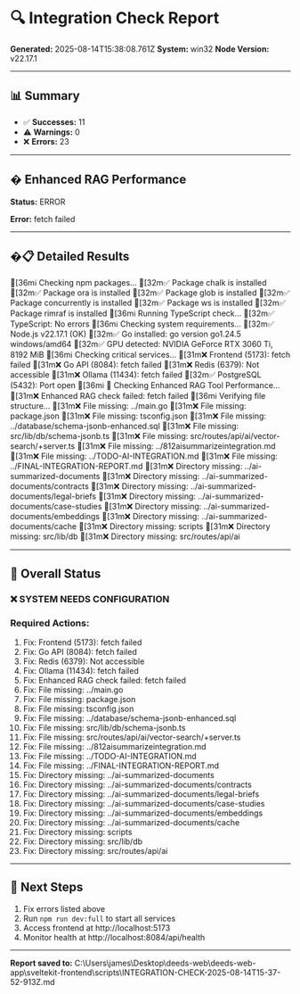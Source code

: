# 🔍 Integration Check Report

**Generated:** 2025-08-14T15:38:08.761Z
**System:** win32
**Node Version:** v22.17.1

---

## 📊 Summary

- ✅ **Successes:** 11
- ⚠️ **Warnings:** 0
- ❌ **Errors:** 23

---

## � Enhanced RAG Performance


**Status:** ERROR

**Error:** fetch failed



---

## �📋 Detailed Results

[36mℹ️  Checking npm packages...
[32m✅  Package chalk is installed
[32m✅  Package ora is installed
[32m✅  Package glob is installed
[32m✅  Package concurrently is installed
[32m✅  Package ws is installed
[32m✅  Package rimraf is installed
[36mℹ️  Running TypeScript check...
[32m✅  TypeScript: No errors
[36mℹ️  Checking system requirements...
[32m✅  Node.js v22.17.1 (OK)
[32m✅  Go installed: go version go1.24.5 windows/amd64
[32m✅  GPU detected: NVIDIA GeForce RTX 3060 Ti, 8192 MiB
[36mℹ️  Checking critical services...
[31m❌  Frontend (5173): fetch failed
[31m❌  Go API (8084): fetch failed
[31m❌  Redis (6379): Not accessible
[31m❌  Ollama (11434): fetch failed
[32m✅  PostgreSQL (5432): Port open
[36mℹ️  🚀 Checking Enhanced RAG Tool Performance...
[31m❌  Enhanced RAG check failed: fetch failed
[36mℹ️  Verifying file structure...
[31m❌  File missing: ../main.go
[31m❌  File missing: package.json
[31m❌  File missing: tsconfig.json
[31m❌  File missing: ../database/schema-jsonb-enhanced.sql
[31m❌  File missing: src/lib/db/schema-jsonb.ts
[31m❌  File missing: src/routes/api/ai/vector-search/+server.ts
[31m❌  File missing: ../812aisummarizeintegration.md
[31m❌  File missing: ../TODO-AI-INTEGRATION.md
[31m❌  File missing: ../FINAL-INTEGRATION-REPORT.md
[31m❌  Directory missing: ../ai-summarized-documents
[31m❌  Directory missing: ../ai-summarized-documents/contracts
[31m❌  Directory missing: ../ai-summarized-documents/legal-briefs
[31m❌  Directory missing: ../ai-summarized-documents/case-studies
[31m❌  Directory missing: ../ai-summarized-documents/embeddings
[31m❌  Directory missing: ../ai-summarized-documents/cache
[31m❌  Directory missing: scripts
[31m❌  Directory missing: src/lib/db
[31m❌  Directory missing: src/routes/api/ai

---

## 🚦 Overall Status

### ❌ SYSTEM NEEDS CONFIGURATION


### Required Actions:
1. Fix: Frontend (5173): fetch failed
2. Fix: Go API (8084): fetch failed
3. Fix: Redis (6379): Not accessible
4. Fix: Ollama (11434): fetch failed
5. Fix: Enhanced RAG check failed: fetch failed
6. Fix: File missing: ../main.go
7. Fix: File missing: package.json
8. Fix: File missing: tsconfig.json
9. Fix: File missing: ../database/schema-jsonb-enhanced.sql
10. Fix: File missing: src/lib/db/schema-jsonb.ts
11. Fix: File missing: src/routes/api/ai/vector-search/+server.ts
12. Fix: File missing: ../812aisummarizeintegration.md
13. Fix: File missing: ../TODO-AI-INTEGRATION.md
14. Fix: File missing: ../FINAL-INTEGRATION-REPORT.md
15. Fix: Directory missing: ../ai-summarized-documents
16. Fix: Directory missing: ../ai-summarized-documents/contracts
17. Fix: Directory missing: ../ai-summarized-documents/legal-briefs
18. Fix: Directory missing: ../ai-summarized-documents/case-studies
19. Fix: Directory missing: ../ai-summarized-documents/embeddings
20. Fix: Directory missing: ../ai-summarized-documents/cache
21. Fix: Directory missing: scripts
22. Fix: Directory missing: src/lib/db
23. Fix: Directory missing: src/routes/api/ai




---

## 🚀 Next Steps

1. Fix errors listed above
2. Run `npm run dev:full` to start all services
3. Access frontend at http://localhost:5173
4. Monitor health at http://localhost:8084/api/health

---

**Report saved to:** C:\Users\james\Desktop\deeds-web\deeds-web-app\sveltekit-frontend\scripts\INTEGRATION-CHECK-2025-08-14T15-37-52-913Z.md
